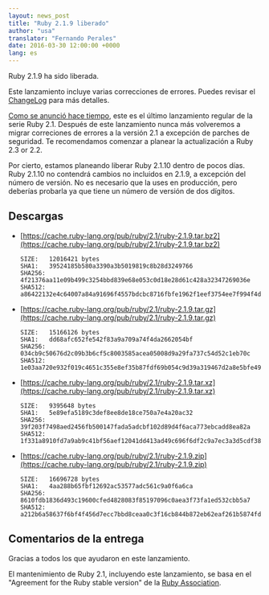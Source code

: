 ```yaml
---
layout: news_post
title: "Ruby 2.1.9 liberado"
author: "usa"
translator: "Fernando Perales"
date: 2016-03-30 12:00:00 +0000
lang: es
---
```


Ruby 2.1.9 ha sido liberada.

Este lanzamiento incluye varias correcciones de errores.
Puedes revisar el [ChangeLog](http://svn.ruby-lang.org/repos/ruby/tags/v2_1_9/ChangeLog) para más detalles.

[Como se anunció hace tiempo](https://www.ruby-lang.org/es/news/2016/02/24/support-plan-of-ruby-2-0-0-and-2-1/), este es el último lanzamiento regular de la serie Ruby 2.1.
Después de este lanzamiento nunca más volveremos a migrar correciones de errores a la versión 2.1 a excepción de parches de seguridad.
Te recomendamos comenzar a planear la actualización a Ruby 2.3 or 2.2.

Por cierto, estamos planeando liberar Ruby 2.1.10 dentro de pocos días.
Ruby 2.1.10 no contendrá cambios no incluidos en 2.1.9, a excepción del número de versión.
No es necesario que la uses en producción, pero deberías probarla ya que tiene un número de versión de dos dígitos.

## Descargas

* [https://cache.ruby-lang.org/pub/ruby/2.1/ruby-2.1.9.tar.bz2](https://cache.ruby-lang.org/pub/ruby/2.1/ruby-2.1.9.tar.bz2)

      SIZE:   12016421 bytes
      SHA1:   39524185b580a3390a3b5019819c8b28d3249766
      SHA256: 4f21376aa11e09b499c3254bbd839e68e053c0d18e28d61c428a32347269036e
      SHA512: a86422132e4c64007a84a91696f4557bdcbc8716fbfe1962f1eef3754ee7f994f4de0b5b7e7231c25057515767040d5c4af33339750b6db15744662e9bd24f38

* [https://cache.ruby-lang.org/pub/ruby/2.1/ruby-2.1.9.tar.gz](https://cache.ruby-lang.org/pub/ruby/2.1/ruby-2.1.9.tar.gz)

      SIZE:   15166126 bytes
      SHA1:   dd68afc652fe542f83a9a709a74f4da2662054bf
      SHA256: 034cb9c50676d2c09b3b6cf5c8003585acea05008d9a29fa737c54d52c1eb70c
      SHA512: 1e03aa720e932f019c4651c355e8ef35b87fdf69b054c9d39a319467d2a8e5bfe4995cbacd9add36b832c77761a47c9d1040f00e856ad5888d69ec7221455e35

* [https://cache.ruby-lang.org/pub/ruby/2.1/ruby-2.1.9.tar.xz](https://cache.ruby-lang.org/pub/ruby/2.1/ruby-2.1.9.tar.xz)

      SIZE:   9395648 bytes
      SHA1:   5e89efa5189c3def8ee8de18ce750a7e4a20ac32
      SHA256: 39f203f7498aed2456fb500147fada5adcbf102d89d4f6aca773ebcadd8ea82a
      SHA512: 1f331a8910fd7a9ab9c41bf56aef12041dd413ad49c696f6df2c9a7ec3a3d5cdf383f2a3d30949ea37b8ecb39f50355e526412b36ed4e07b60733d9db4d2bd14

* [https://cache.ruby-lang.org/pub/ruby/2.1/ruby-2.1.9.zip](https://cache.ruby-lang.org/pub/ruby/2.1/ruby-2.1.9.zip)

      SIZE:   16696728 bytes
      SHA1:   4aa288b65fbf12692ac53577adc561c9a0f6a6ca
      SHA256: 8610fdb1836d493c19600cfed4828083f85197096c0aea3f73fa1ed532cbb5a7
      SHA512: a212b6a58637f6bf4f456d7ecc7bbd8ceaa0c3f16cb844b872eb62eaf261b5874fdb79705241d05a356fcdc1d3fdd8a94fcd8e6ca62190e9f544c8f45a9f41af

## Comentarios de la entrega

Gracias a todos los que ayudaron en este lanzamiento.

El mantenimiento de Ruby 2.1, incluyendo este lanzamiento, se basa en el "Agreement for the Ruby stable version" de la [Ruby Association](http://www.ruby.or.jp/).
